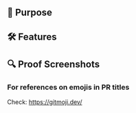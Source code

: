 ## 🎯 Purpose
<!-- What does this PR do? -->

## 🛠️ Features
<!-- List the key changes in this PR -->


## 🔍 Proof Screenshots
<!-- Add screenshots/recordings demonstrating the changes work as expected -->

### For references on emojis in PR titles
Check: https://gitmoji.dev/
